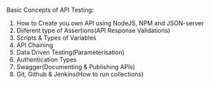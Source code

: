 Basic Concepts of API Testing:<br>
1. How to Create you own API using NodeJS, NPM and JSON-server<br>
2. Diiferent type of Assertions(API Response Validations)<br>
3. Scripts & Types of Variables<br>
4. API Chaining<br>
6. Data Driven Testing(Parameterisation)<br>
7. Authentication Types<br>
8. Swagger(Documenting & Publishing APIs)<br>
9. Git, Github & Jenkins(How to run collections)<br>
   
